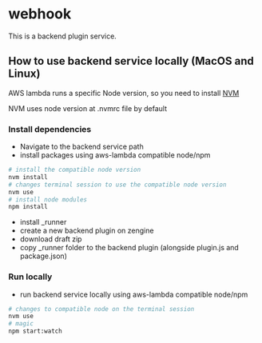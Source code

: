 # webhook

This is a backend plugin service.

## How to use backend service locally (MacOS and Linux)

AWS lambda runs a specific Node version, so you need to install [NVM](https://github.com/creationix/nvm)

NVM uses node version at .nvmrc file by default

### Install dependencies

* Navigate to the backend service path
* install packages using aws-lambda compatible node/npm

```bash
# install the compatible node version
nvm install
# changes terminal session to use the compatible node version
nvm use
# install node modules
npm install
```
* install _runner
 * create a new backend plugin on zengine
 * download draft zip
 * copy _runner folder to the backend plugin (alongside plugin.js and package.json)


### Run locally

* run backend service locally using aws-lambda compatible node/npm
```bash
# changes to compatible node on the terminal session
nvm use
# magic
npm start:watch
```
